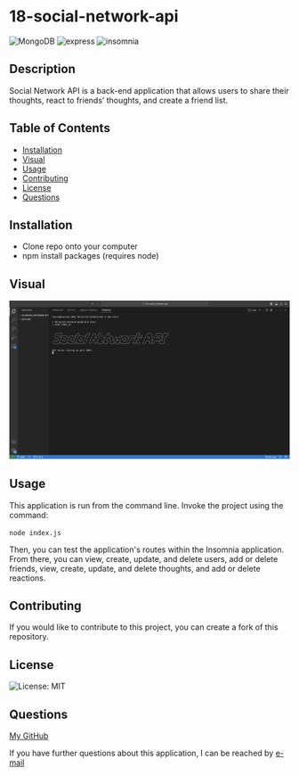 # 18-social-network-api

![MongoDB](https://img.shields.io/badge/MongoDB-4EA94B?style=for-the-badge&logo=mongodb&logoColor=white)
![express](https://img.shields.io/badge/Express.js-000000?style=for-the-badge&logo=express&logoColor=white)
![insomnia](https://img.shields.io/badge/Insomnia-5849be?style=for-the-badge&logo=Insomnia&logoColor=white)

## Description

Social Network API is a back-end application that allows users to share their thoughts, react to friends’ thoughts, and create a friend list.

## Table of Contents

- [Installation](#installation)
- [Visual](#visual)
- [Usage](#usage)
- [Contributing](#contributing)
- [License](#license)
- [Questions](#questions)

## Installation 

* Clone repo onto your computer
* npm install packages (requires node)

## Visual

[![](./image/demo.png)](https://drive.google.com/file/d/1AB8c99UOcJdgoTO806NFszdUfYhHRqmH/view)

## Usage

This application is run from the command line. Invoke the project using the command: 
    
`node index.js`

Then, you can test the application's routes within the Insomnia application. From there, you can view, create, update, and delete users, add or delete friends, view, create, update, and delete thoughts, and add or delete reactions. 

## Contributing

If you would like to contribute to this project, you can create a fork of this repository.

## License

![License: MIT](https://img.shields.io/badge/License-MIT-yellow.svg)
    
## Questions

[My GitHub](https://github.com/lnsvn)

If you have further questions about this application, I can be reached by [e-mail](lsullivan301@yahoo.com)
